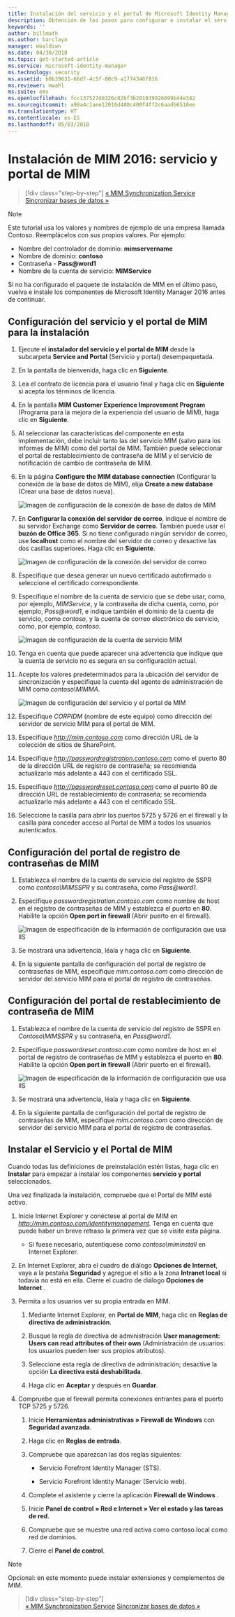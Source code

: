 ```yaml
---
title: Instalación del servicio y el portal de Microsoft Identity Manager | Microsoft Docs
description: Obtención de los pasos para configurar e instalar el servicio y el portal de MIM de Microsoft Identity Manager 2016
keywords: ''
author: billmath
ms.author: barclayn
manager: mbaldiwn
ms.date: 04/30/2018
ms.topic: get-started-article
ms.service: microsoft-identity-manager
ms.technology: security
ms.assetid: b0b39631-66df-4c5f-80c9-a1774346f816
ms.reviewer: mwahl
ms.suite: ems
ms.openlocfilehash: fcc137527d8326c82bf3b201039926699bd4e342
ms.sourcegitcommit: a98a4c1aee12016d480c400f4ff2c6aadb6518ee
ms.translationtype: HT
ms.contentlocale: es-ES
ms.lasthandoff: 05/03/2018
---
```

# <a name="install-mim-2016-mim-service-and-portal"></a>Instalación de MIM 2016: servicio y portal de MIM

>[!div class="step-by-step"]
[« MIM Synchronization Service](install-mim-sync.md)
[Sincronizar bases de datos »](install-mim-sync-ad-service.md)

> [!NOTE]
> Este tutorial usa los valores y nombres de ejemplo de una empresa llamada Contoso. Reemplácelos con sus propios valores. Por ejemplo:
> - Nombre del controlador de dominio: **mimservername**
> - Nombre de dominio: **contoso**
> - Contraseña - **Pass@word1**
> - Nombre de la cuenta de servicio: **MIMService**

Si no ha configurado el paquete de instalación de MIM en el último paso, vuelva e instale los componentes de Microsoft Identity Manager 2016 antes de continuar.


## <a name="configure-mim-service-and-portal-for-installation"></a>Configuración del servicio y el portal de MIM para la instalación

1. Ejecute el **instalador del servicio y el portal de MIM** desde la subcarpeta **Service and Portal** (Servicio y portal) desempaquetada.

2. En la pantalla de bienvenida, haga clic en **Siguiente**.

3. Lea el contrato de licencia para el usuario final y haga clic en **Siguiente** si acepta los términos de licencia.

4. En la pantalla **MIM Customer Experience Improvement Program** (Programa para la mejora de la experiencia del usuario de MIM), haga clic en **Siguiente**.

5. Al seleccionar las características del componente en esta implementación, debe incluir tanto las del servicio MIM (salvo para los informes de MIM) como del portal de MIM. También puede seleccionar el portal de restablecimiento de contraseña de MIM y el servicio de notificación de cambio de contraseña de MIM.

6. En la página **Configure the MIM database connection** (Configurar la conexión de la base de datos de MIM), elija **Create a new database** (Crear una base de datos nueva).

    ![Imagen de configuración de la conexión de base de datos de MIM](media/install-mim-service-portal/MIM_Install10.png)

7. En **Configurar la conexión del servidor de correo**, indique el nombre de su servidor Exchange como **Servidor de correo**. También puede usar el **buzón de Office 365**. Si no tiene configurado ningún servidor de correo, use **localhost** como el nombre del servidor de correo y desactive las dos casillas superiores. Haga clic en **Siguiente**.

    ![Imagen de configuración de la conexión del servidor de correo](media/install-mim-service-portal/MIM_Install11.png)

8. Especifique que desea generar un nuevo certificado autofirmado o seleccione el certificado correspondiente.

9. Especifique el nombre de la cuenta de servicio que se debe usar, como, por ejemplo, *MIMService*, y la contraseña de dicha cuenta, como, por ejemplo, *Pass@word1*, e indique también el dominio de la cuenta de servicio, como *contoso*, y la cuenta de correo electrónico de servicio, como, por ejemplo, *contoso*.

    ![Imagen de configuración de la cuenta de servicio MIM](media/install-mim-service-portal/MIM_Install12.png)

10. Tenga en cuenta que puede aparecer una advertencia que indique que la cuenta de servicio no es segura en su configuración actual.

11. Acepte los valores predeterminados para la ubicación del servidor de sincronización y especifique la cuenta del agente de administración de MIM como *contoso\MIMMA*.

    ![Imagen de configuración del servicio y el portal de MIM](media/install-mim-service-portal/MIM_Install13.png)

12. Especifique *CORPIDM* (nombre de este equipo) como dirección del servidor de servicio MIM para el portal de MIM.

13. Especifique *http://mim.contoso.com* como dirección URL de la colección de sitios de SharePoint.

14. Especifique *http://passwordregistration.contoso.com*  como el puerto 80 de la dirección URL de registro de contraseña; se recomienda actualizarlo más adelante a 443 con el certificado SSL.

15. Especifique *http://passwordreset.contoso.com* como el puerto 80 de dirección URL de restablecimiento de contraseña; se recomienda actualizarlo más adelante a 443 con el certificado SSL.

16. Seleccione la casilla para abrir los puertos 5725 y 5726 en el firewall y la casilla para conceder acceso al Portal de MIM a todos los usuarios autenticados.

## <a name="configure-mim-password-registration-portal"></a>Configuración del portal de registro de contraseñas de MIM

1.  Establezca el nombre de la cuenta de servicio del registro de SSPR como *contoso\MIMSSPR* y su contraseña, como *Pass@word1*.

2.  Especifique *passwordregistration.contoso.com* como nombre de host en el registro de contraseñas de MIM y establezca el puerto en **80**. Habilite la opción **Open port in firewall** (Abrir puerto en el firewall).

    ![Imagen de especificación de la información de configuración que usa IIS](media/install-mim-service-portal/MIM_Install14.png)

3.  Se mostrará una advertencia, léala y haga clic en **Siguiente**.

4. En la siguiente pantalla de configuración del portal de registro de contraseñas de MIM, especifique *mim.contoso.com* como dirección de servidor del servicio MIM para el portal de registro de contraseñas.

## <a name="configure-mim-password-reset-portal"></a>Configuración del portal de restablecimiento de contraseña de MIM

1.  Establezca el nombre de la cuenta de servicio del registro de SSPR en *Contoso\MIMSSPR* y su contraseña, en *Pass@word1*.

2.  Especifique *passwordreset.contoso.com* como nombre de host en el portal de registro de contraseñas de MIM y establezca el puerto en **80**. Habilite la opción **Open port in firewall** (Abrir puerto en el firewall).

    ![Imagen de especificación de la información de configuración que usa IIS](media/install-mim-service-portal/MIM_Install15.png)

3.  Se mostrará una advertencia, léala y haga clic en **Siguiente**.

4. En la siguiente pantalla de configuración del portal de registro de contraseñas de MIM, especifique *mim.contoso.com* como dirección de servidor del servicio MIM para el portal de registro de contraseñas.

## <a name="install-mim-service-and-portal"></a>Instalar el Servicio y el Portal de MIM

Cuando todas las definiciones de preinstalación estén listas, haga clic en **Instalar** para empezar a instalar los componentes **servicio y portal** seleccionados.

Una vez finalizada la instalación, compruebe que el Portal de MIM esté activo.

1. Inicie Internet Explorer y conéctese al portal de MIM en *http://mim.contoso.com/identitymanagement*. Tenga en cuenta que puede haber un breve retraso la primera vez que se visite esta página.

    - Si fuese necesario, autentíquese como *contoso\miminstall* en Internet Explorer.

2. En Internet Explorer, abra el cuadro de diálogo **Opciones de Internet**, vaya a la pestaña **Seguridad** y agregue el sitio a la zona **Intranet local** si todavía no está en ella.  Cierre el cuadro de diálogo **Opciones de Internet** .

3. Permita a los usuarios ver su propia entrada en MIM.

    1.  Mediante Internet Explorer, en **Portal de MIM**, haga clic en **Reglas de directiva de administración**.

    2.  Busque la regla de directiva de administración **User management: Users can read attributes of their own** (Administración de usuarios: los usuarios pueden leer sus propios atributos).

    3.  Seleccione esta regla de directiva de administración; desactive la opción **La directiva está deshabilitada**.

    4.  Haga clic en **Aceptar** y después en **Guardar**.

4.  Compruebe que el firewall permita conexiones entrantes para el puerto TCP 5725 y 5726.

    1.  Inicie **Herramientas administrativas » Firewall de Windows** con **Seguridad avanzada**.

    2.  Haga clic en **Reglas de entrada**.

    3.  Compruebe que aparezcan las dos reglas siguientes:

        -   Servicio Forefront Identity Manager (STS).

        -   Servicio Forefront Identity Manager (Servicio web).

    4.  Complete el asistente y cierre la aplicación **Firewall de Windows** .

    5.  Inicie **Panel de control » Red e Internet » Ver el estado y las tareas de red**.

    6.  Compruebe que se muestre una red activa como contoso.local como red de dominios.

    7.  Cierre el **Panel de control**.

> [!NOTE]
> Opcional: en este momento puede instalar extensiones y complementos de MIM.

>[!div class="step-by-step"]  
[« MIM Synchronization Service](install-mim-sync.md)
[Sincronizar bases de datos »](install-mim-sync-ad-service.md)
